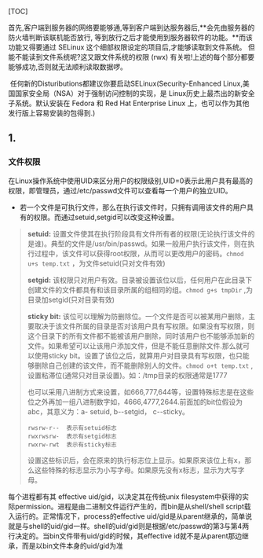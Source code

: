 [TOC]

​	首先,客户端到服务器的网络要能够通,等到客户端到达服务器后,**会先由服务器的防火墙判断该联机能否放行, 等到放行之后才能使用到服务器软件的功能。**而该功能又得要通过 SELinux 这个细部权限设定的项目后,才能够读取到文件系统。 但能不能读到文件系统呢?这又跟文件系统的权限 (rwx) 有关啦!上述的每个部分都要能够成功,否则就无法顺利读取数据啰。

​	任何新的Distuributions都建议你要启动SELinux(Security-Enhanced Linux,美国国家安全局（NSA）对于强制访问控制的实现，是 Linux历史上最杰出的新安全子系统。默认安装在 Fedora 和 Red Hat Enterprise Linux 上，也可以作为其他发行版上容易安装的包得到.)



## 1. 

### 文件权限

在Linux操作系统中使用UID来区分用户的权限级别,UID=0表示此用户具有最高的权限，即管理员，通过/etc/passwd文件可以查看每一个用户的独立UID。

- 若一个文件是可执行文件，那么在执行该文件时，只拥有调用该文件的用户具有的权限。而通过setuid,setgid可以改变这种设置。

> **setuid:** 设置文件使其在执行阶段具有文件所有者的权限(无论执行该文件的是谁)。典型的文件是/usr/bin/passwd。如果一般用户执行该文件，则在执行过程中，该文件可以获得root权限，从而可以更改用户的密码。`chmod u+s temp.txt` ，为文件setuid(只对文件有效)
>
> **setgid:** 该权限只对用户有效。目录被设置该位以后，任何用户在此目录下创建文件的文件都具有和该目录所属的组相同的组。`chmod g+s tmpDir` ,为目录加setgid(只对目录有效)
>
> **sticky bit:** 该位可以理解为防删除位。一个文件是否可以被某用户删除，主要取决于该文件所属的目录是否对该用户具有写权限。如果没有写权限，则这个目录下的所有文件都不能被该用户删除，同时该用户也不能够添加新的文件。如果希望可以让该用户添加文件，但是不能任意删除文件.那么就可以使用sticky bit。设置了该位之后，就算用户对目录具有写权限，也只能够删除自己创建的该文件，而不能删除别人的文件。`chmod o+t temp.txt` , 设置粘滞位(通常只对目录设置)。如：/tmp目录的权限通常是1777
>
> 也可以采用八进制方式来设置，如666,777,644等，设置特殊标志是在这些位之外再加一组八进制数字如，4666,4777,2644.前面加的bit位假设为abc，其意义为：a- setuid, b--setgid， c--sticky。
>
> ```
> rwsrw-r--  表示有setuid标志
> rwxrwsrw-  表示有setgid标志
> rwxrw-rwt  表示有sticky标志
> ```
>
> 设置这些标识后，会在原来的执行标志位上显示。如果原来该位上有x，那么这些特殊的标志显示为小写字母。如果原先没有x标志，显示为大写字母。



每个进程都有其 effective uid/gid，以决定其在传统unix filesystem中获得的实际permission。进程是由二进制文件运行产生的，而bin是从shell/shell script载入运行的。正常情况下，process的effective uid/gid是从parent继承的，简单说就是与shell的uid/gid一样。shell的uid/gid则是根据/etc/passwd的第3与第4两行决定的。当bin文件带有uid/gid的时候，其effective id就不是从parent那边继承，而是以bin文件本身的uid/gid为准